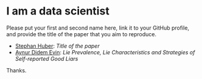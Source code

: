 # I am a data scientist

Please put your first and second name here, link it to your GitHub profile, and provide the title of the paper that you aim to reproduce. 

- [Stephan Huber](https://github.com/hubchev): _Title of the paper_
- [Aynur Didem Evin](https://github.com/didemevin): _Lie Prevalence, Lie Characteristics and Strategies of Self-reported Good Liars_


Thanks. 
